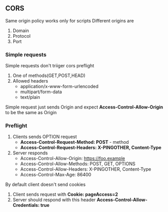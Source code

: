 ## CORS 
Same origin policy works only for scripts
Different origins are

1. Domain
2. Protocol
3. Port

### Simple requests
Simple requests don't triiger cors preflight

1. One of methods(GET,POST,HEAD)
2. Allowed headers
    * application/x-www-form-urlencoded
    * multipart/form-data
    * text/plain

Simple request just sends Origin and expect **Access-Control-Allow-Origin** to be the same as Origin

### Preflight

1. Clients sends OPTION request
    * **Access-Control-Request-Method: POST** - method
	* **Access-Control-Request-Headers: X-PINGOTHER, Content-Type**
2. Server responds
   * Access-Control-Allow-Origin: https://foo.example
   * Access-Control-Allow-Methods: POST, GET, OPTIONS
   * Access-Control-Allow-Headers: X-PINGOTHER, Content-Type
   * Access-Control-Max-Age: 86400

By default client doesn't send cookies

1. Client sends request with **Cookie: pageAccess=2**
2. Server should respond with this header **Access-Control-Allow-Credentials: true**
